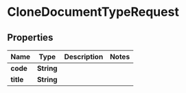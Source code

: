 

# CloneDocumentTypeRequest


## Properties

Name | Type | Description | Notes
------------ | ------------- | ------------- | -------------
**code** | **String** |  | 
**title** | **String** |  | 



